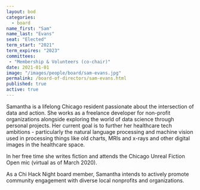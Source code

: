 ```yaml
---
layout: bod
categories: 
  - board
name_first: "Sam"
name_last: "Evans"
seat: "Elected"
term_start: "2021"
term_expires: "2023"
committees:
 - "Membership & Volunteers (co-chair)"
date: 2021-01-01
image: "/images/people/board/sam-evans.jpg"
permalink: /board-of-directors/sam-evans.html
published: true
active: true
---
```


Samantha is a lifelong Chicago resident passionate about the intersection of data and action. She works as a freelance developer for non-profit organizations alongside exploring the world of data science through personal projects. Her current goal is to further her healthcare tech ambitions - particularly the natural language processing and machine vision used in processing things like old charts, MRIs and x-rays and other digital images in the healthcare space.

In her free time she writes fiction and attends the Chicago Unreal Fiction Open mic (virtual as of March 2020).

As a Chi Hack Night board member, Samantha intends to actively promote community engagement with diverse local nonprofits and organizations.